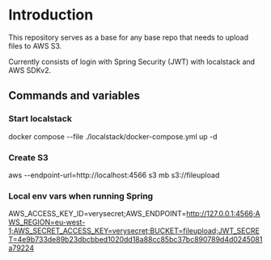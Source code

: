 # Introduction
This repository serves as a base for any base repo that needs to upload files to AWS S3.

Currently consists of login with Spring Security (JWT) with localstack and AWS SDKv2.

## Commands and variables

### Start localstack
docker compose --file ./localstack/docker-compose.yml up -d

### Create S3
aws --endpoint-url=http://localhost:4566 s3 mb s3://fileupload

### Local env vars when running Spring
AWS_ACCESS_KEY_ID=verysecret;AWS_ENDPOINT=http://127.0.0.1:4566;AWS_REGION=eu-west-1;AWS_SECRET_ACCESS_KEY=verysecret;BUCKET=fileupload;JWT_SECRET=4e9b733de89b23dbcbbed1020dd18a88cc85bc37bc890789d4d0245081a79224
